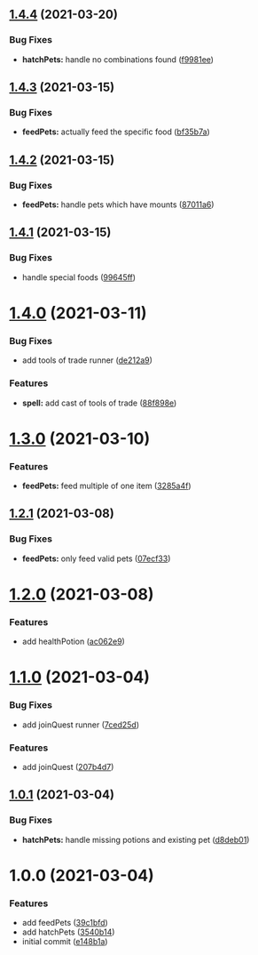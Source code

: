 ## [1.4.4](https://github.com/believer/habitica/compare/v1.4.3...v1.4.4) (2021-03-20)


### Bug Fixes

* **hatchPets:** handle no combinations found ([f9981ee](https://github.com/believer/habitica/commit/f9981eefffb536daa87f1d3a9466d250b4144359))

## [1.4.3](https://github.com/believer/habitica/compare/v1.4.2...v1.4.3) (2021-03-15)


### Bug Fixes

* **feedPets:** actually feed the specific food ([bf35b7a](https://github.com/believer/habitica/commit/bf35b7a1a36523dad3e60488a8ff95d4bed6655c))

## [1.4.2](https://github.com/believer/habitica/compare/v1.4.1...v1.4.2) (2021-03-15)


### Bug Fixes

* **feedPets:** handle pets which have mounts ([87011a6](https://github.com/believer/habitica/commit/87011a62799438291418b925ef1e0319f93bc910))

## [1.4.1](https://github.com/believer/habitica/compare/v1.4.0...v1.4.1) (2021-03-15)


### Bug Fixes

* handle special foods ([99645ff](https://github.com/believer/habitica/commit/99645ffcfeffaa97384ab0d39db8cc3cbef81d81))

# [1.4.0](https://github.com/believer/habitica/compare/v1.3.0...v1.4.0) (2021-03-11)


### Bug Fixes

* add tools of trade runner ([de212a9](https://github.com/believer/habitica/commit/de212a9daade9874fbbfd453b449c55b46eb2cd3))


### Features

* **spell:** add cast of tools of trade ([88f898e](https://github.com/believer/habitica/commit/88f898e27768e8fe22c505f8dd79b1d2e8427244))

# [1.3.0](https://github.com/believer/habitica/compare/v1.2.1...v1.3.0) (2021-03-10)


### Features

* **feedPets:** feed multiple of one item ([3285a4f](https://github.com/believer/habitica/commit/3285a4fbce66fd79b4b1b9c0ec73890eb261145f))

## [1.2.1](https://github.com/believer/habitica/compare/v1.2.0...v1.2.1) (2021-03-08)


### Bug Fixes

* **feedPets:** only feed valid pets ([07ecf33](https://github.com/believer/habitica/commit/07ecf33fba59c0e55a64ccb2deab17a960a798d1))

# [1.2.0](https://github.com/believer/habitica/compare/v1.1.0...v1.2.0) (2021-03-08)


### Features

* add healthPotion ([ac062e9](https://github.com/believer/habitica/commit/ac062e981154aa28bfe8105ca042fdd802e5f22a))

# [1.1.0](https://github.com/believer/habitica/compare/v1.0.1...v1.1.0) (2021-03-04)


### Bug Fixes

* add joinQuest runner ([7ced25d](https://github.com/believer/habitica/commit/7ced25d548b3a8145730af7d48d03d20a6672d26))


### Features

* add joinQuest ([207b4d7](https://github.com/believer/habitica/commit/207b4d70d7e05604392b2182690306244eb07264))

## [1.0.1](https://github.com/believer/habitica/compare/v1.0.0...v1.0.1) (2021-03-04)


### Bug Fixes

* **hatchPets:** handle missing potions and existing pet ([d8deb01](https://github.com/believer/habitica/commit/d8deb01fa6ad1783d35951903f086f7f892855e4))

# 1.0.0 (2021-03-04)


### Features

* add feedPets ([39c1bfd](https://github.com/believer/habitica/commit/39c1bfd2583a68e8d5e437491a362a7f756e53ab))
* add hatchPets ([3540b14](https://github.com/believer/habitica/commit/3540b145d04bdac8a486b0e167f8cb7ec4dffa5e))
* initial commit ([e148b1a](https://github.com/believer/habitica/commit/e148b1a8b6fdc0bb2298b0e7bf7618cd39e33a35))
